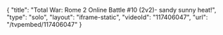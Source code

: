 {
    "title": "Total War: Rome 2 Online Battle #10 (2v2)- sandy sunny heat!",
    "type": "solo",
    "layout": "iframe-static",
    "videoId": "117406047",
    "url": "\/tvpembed\/117406047"
}